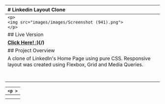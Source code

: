 | # Linkedin Layout Clone                                                                                              |
| :------------------------------------------------------------------------------------------------------------------- |
| `<p>`<br />`<img src="images/images/Screenshot (941).png">`<br />`</p>`                                        |
| ## Live Version                                                                                                      |
| **[Click Here! :)]()(/)**                                                                                         |
| ## Project Overview                                                                                                  |
| A clone of LinkedIn's Home Page using pure CSS. Responsive layout was created using Flexbox, Grid and Media Queries. |
|                                                                                                                      |
|                                                                                                                      |
|                                                                                                                      |
|                                                                                                                      |
|                                                                                                                      |
|                                                                                                                      |
|                                                                                                                      |

| `<p >` |
| -------- |
|          |
|          |
